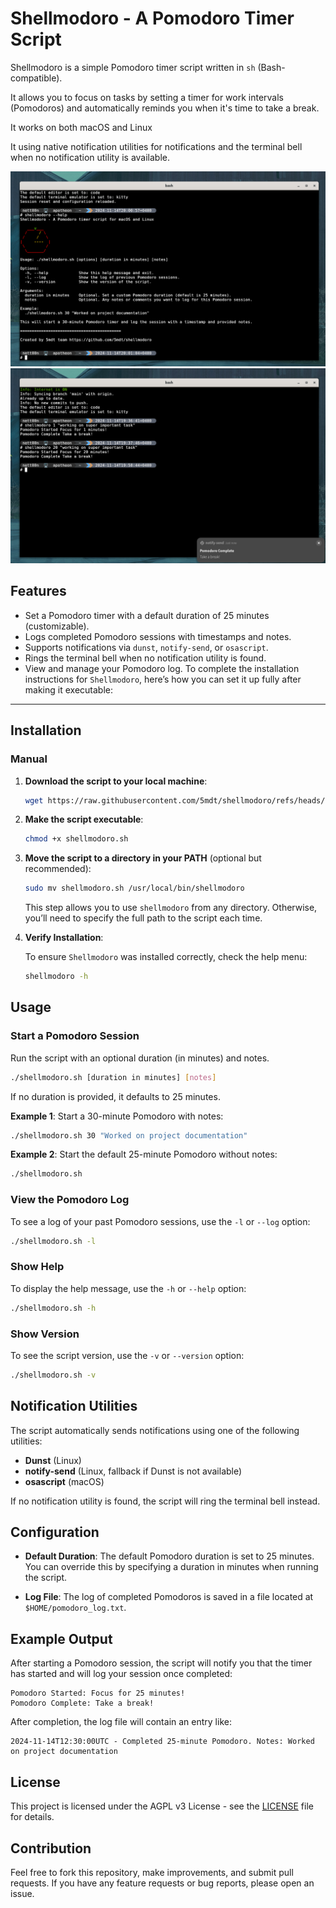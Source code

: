 # Shellmodoro - A Pomodoro Timer Script

Shellmodoro is a simple Pomodoro timer script written in `sh` (Bash-compatible).

It allows you to focus on tasks by setting a timer for work intervals (Pomodoros) and automatically reminds you when it's time to take a break.

It works on both macOS and Linux

It using native notification utilities for notifications and the terminal bell when no notification utility is available.

![Help screenshot](./screenshots/help.png "Help")
![Usage screenshot](./screenshots/usage.png "Usage")

## Features

- Set a Pomodoro timer with a default duration of 25 minutes (customizable).
- Logs completed Pomodoro sessions with timestamps and notes.
- Supports notifications via `dunst`, `notify-send`, or `osascript`.
- Rings the terminal bell when no notification utility is found.
- View and manage your Pomodoro log.
To complete the installation instructions for `Shellmodoro`, here’s how you can set it up fully after making it executable:

---

## Installation

### Manual

1. **Download the script to your local machine**:

   ```bash
   wget https://raw.githubusercontent.com/5mdt/shellmodoro/refs/heads/main/shellmodoro.sh
   ```

2. **Make the script executable**:

   ```bash
   chmod +x shellmodoro.sh
   ```

3. **Move the script to a directory in your PATH** (optional but recommended):

   ```bash
   sudo mv shellmodoro.sh /usr/local/bin/shellmodoro
   ```

   This step allows you to use `shellmodoro` from any directory. Otherwise, you’ll need to specify the full path to the script each time.

4. **Verify Installation**:

   To ensure `Shellmodoro` was installed correctly, check the help menu:

   ```bash
   shellmodoro -h
   ```

## Usage

### Start a Pomodoro Session

Run the script with an optional duration (in minutes) and notes.

```bash
./shellmodoro.sh [duration in minutes] [notes]
```

If no duration is provided, it defaults to 25 minutes.

**Example 1**: Start a 30-minute Pomodoro with notes:

```bash
./shellmodoro.sh 30 "Worked on project documentation"
```

**Example 2**: Start the default 25-minute Pomodoro without notes:

```bash
./shellmodoro.sh
```

### View the Pomodoro Log

To see a log of your past Pomodoro sessions, use the `-l` or `--log` option:

```bash
./shellmodoro.sh -l
```

### Show Help

To display the help message, use the `-h` or `--help` option:

```bash
./shellmodoro.sh -h
```

### Show Version

To see the script version, use the `-v` or `--version` option:

```bash
./shellmodoro.sh -v
```

## Notification Utilities

The script automatically sends notifications using one of the following utilities:

- **Dunst** (Linux)
- **notify-send** (Linux, fallback if Dunst is not available)
- **osascript** (macOS)

If no notification utility is found, the script will ring the terminal bell instead.

## Configuration

- **Default Duration**: The default Pomodoro duration is set to 25 minutes. You can override this by specifying a duration in minutes when running the script.

- **Log File**: The log of completed Pomodoros is saved in a file located at `$HOME/pomodoro_log.txt`.

## Example Output

After starting a Pomodoro session, the script will notify you that the timer has started and will log your session once completed:

```text
Pomodoro Started: Focus for 25 minutes!
Pomodoro Complete: Take a break!
```

After completion, the log file will contain an entry like:

```text
2024-11-14T12:30:00UTC - Completed 25-minute Pomodoro. Notes: Worked on project documentation
```

## License

This project is licensed under the AGPL v3 License - see the [LICENSE](LICENSE) file for details.

## Contribution

Feel free to fork this repository, make improvements, and submit pull requests. If you have any feature requests or bug reports, please open an issue.

